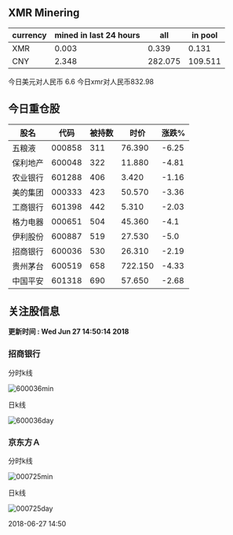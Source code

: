 ## XMR Minering

|currency|mined in last 24 hours|all|in pool|
|---|---|---|---|
|XMR|0.003|0.339|0.131|
|CNY|2.348|282.075|109.511|

今日美元对人民币 6.6	今日xmr对人民币832.98


## 今日重仓股 

|股名|代码|被持数|时价|涨跌%|
|---|---|---|---|---|
|五粮液|000858|311|76.390|-6.25|
|保利地产|600048|322|11.880|-4.81|
|农业银行|601288|406|3.420|-1.16|
|美的集团|000333|423|50.570|-3.36|
|工商银行|601398|442|5.310|-2.03|
|格力电器|000651|504|45.360|-4.1|
|伊利股份|600887|519|27.530|-5.0|
|招商银行|600036|530|26.310|-2.19|
|贵州茅台|600519|658|722.150|-4.33|
|中国平安|601318|690|57.650|-2.68|

## 关注股信息
**更新时间 : Wed Jun 27 14:50:14 2018**
### 招商银行 
分时k线

![600036min](http://image.sinajs.cn/newchart/min/n/sh600036.gif)

日k线

![600036day](http://image.sinajs.cn/newchart/daily/n/sh600036.gif)

### 京东方Ａ 
分时k线

![000725min](http://image.sinajs.cn/newchart/min/n/sz000725.gif)

日k线

![000725day](http://image.sinajs.cn/newchart/daily/n/sz000725.gif)

2018-06-27 14:50